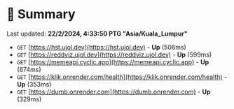 # 📖 Summary
Last updated: **22/2/2024, 4:33:50 PTG "Asia/Kuala_Lumpur"**

- `GET` [https://hst.ujol.dev](https://hst.ujol.dev) - **Up** (506ms)
- `GET` [https://reddviz.ujol.dev](https://reddviz.ujol.dev) - **Up** (599ms)
- `GET` [https://memeapi.cyclic.app](https://memeapi.cyclic.app) - **Up** (674ms)
- `GET` [https://klik.onrender.com/health](https://klik.onrender.com/health) - **Up** (353ms)
- `GET` [https://dumb.onrender.com](https://dumb.onrender.com) - **Up** (329ms)
